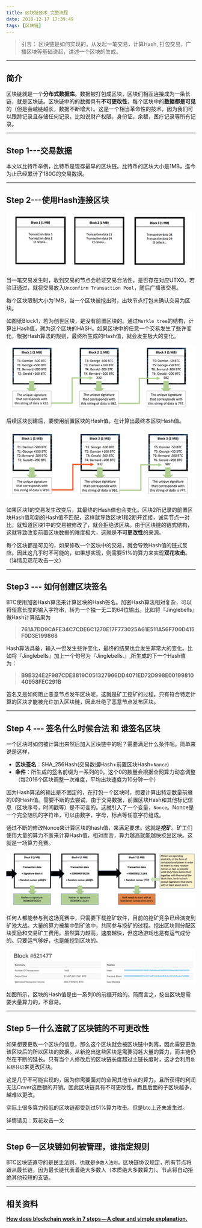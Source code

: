 ```yaml
---
title: 区块链技术_完整流程
date: 2018-12-17 17:39:49
tags: [区块链]
---
```


> 引言： 区块链是如何实现的，从发起一笔交易，计算Hash, 打包交易，广播区块等基础说起，讲述一个区块的生成。

<!--more-->

------



## 简介

区块链就是一个**分布式数据库**。数据被打包成区块，区块们相互连接成为一条长链，就是区块链。区块链中的的数据具有**不可更改性**，每个区块中的**数据都是可见**的（但是会越链越长，数据不断增大）。这是一个相当革命性的技术，因为我们可以跟踪记录且存储任何记录，比如说财产权限，身份证，余额，医疗记录等所有记录。

------



## Step 1---交易数据

本文以比特币举例，比特币是现存最早的区块链。比特币的区块大小是1MB，迄今为止已经累计了180G的交易数据。



------



## Step 2---使用Hash连接区块

![](区块链技术_完整流程/1_pSsgz1p596AIjg4-T6cPqA.png)

当一笔交易发生时，收到交易的节点会验证交易合法性。是否存在对应UTXO。若验证通过，就将交易放入`Unconfirm Transaction Pool`，随后广播该交易。

每个区块限制大小为1MB，当一个区块被挖出时，出块节点打包未确认交易为区块。

如图纸Block1，若为创世区块，是没有前置区块的。通过`Merkle tree`的结构，计算出Hash值，就为这个区块的HASH。如果区块中的任意一个交易发生了些许变化，根据Hash算法的规则，最终所生成的Hash值，就会发生极大的变化。

![](区块链技术_完整流程/1_oPQWZ02lYP_0Lr8DcB0rEg.png)

后续区块创建后，要使用前置区块的Hash值，在计算出最终本区块Hash值。

![](区块链技术_完整流程/1_q9UITlXmxZbulguIuZDPog.png)

如果区块1的交易发生改变后，其最终的Hash值也会变化。区块2所记录的前置区块Hash值和新的Hash值不匹配，这样就导致区块1和2断开连接，诚实节点一对比，就知道区块1中的交易被修改了，就会拒绝该区块。由于区块链的链式结构，这就导致改变前置区块数据的难度极大，这就是**不可更改性**的来源。

每个区块都是可见的，如果修改一个区块中的交易，就会导致Hash值的链式反应。因此这几乎时不可能的，如果想实现，则需要51%的算力来实现**双花攻击**。（详情见双花攻击一文）

------



## Step3 --- 如何创建区块签名

BTC使用加密Hash算法来计算区块的Hash签名。加密Hash算法相对复杂，可以将任意长度的输入字符串，转为一个独一无二的64位输出。比如将『Jinglebells』做Hash计算结果为

> **761A7DD9CAFE34C7CDE6C1270E17F773025A61E511A56F700D415F0D3E199868**

Hash算法具备，输入一但发生些许变化，最终的结果也会发生非常大的变化。比如将『Jinglebells』加上一个句号为『Jinglebells.』,所生成的下一个Hash值为：

> **B9B324E2F987CDE8819C051327966DD4071ED72D998E0019981040958FEC291B**

签名又是如何阻止恶意节点发布区块呢，这就是矿工挖矿的过程。只有符合特定计算的区块才能被允许加入区块链，因此杜绝了恶意节点发布区块。



------



## Step 4 --- 签名什么时候合法 和 谁签名区块

一个区块时如何被计算出来然后加入区块链中的呢？需要满足什么条件呢。简单来说是这样，

* **区块签名**：SHA_256Hash(交易数据Hash+前置区块Hash+`Nonce`)
* **条件**：所生成的签名前缀为一系列的0。这个0的数量会根据全网算力动态调整（每2016个区块调整一次难度，平均出块速度为10分钟一个）

因为Hash算法的输出是不固定的，在打包一个区块时，想要计算出特定数量前缀的0的Hash值。需要不断的去尝试，由于交易数据，前置区块Hash和其他标记信息（区块序号，时间戳等）是不可变的。这就引入了一个变量，`Nonce`。Nonce是一个完全随机的字符串，可以由数字，字母，标点等任意字符组成。

通过不断的修改Nonce来计算区块的hash值，来满足要求。这就是**挖矿**。矿工们使用大量的算力不断来计算Hash值，相对而言，算力越高就能越快挖出区块。这就是一场算力竞赛。

![](区块链技术_完整流程/1_MJMd3OVd89GDUUyjluPmSQ.png)



任何人都能参与到这场竞赛中，只需要下载挖矿软件，目前的挖矿竞争已经演变到矿池大战。大量的算力被集中到矿池中，共同参与挖矿的过程。挖出区块则分配区块奖励和交易矿工费用。虽然算力越高，速度越快，但这场游戏也是有运气成分的。只要运气够好，也是能挖到区块的。

![](区块链技术_完整流程/1_ROCHY_hAg0KICQD1yWH_dA.png)

如图所示，区块的Hash值是由一系列0的前缀开始的。简而言之，挖出区块是需要大量算力的，不容易。

------



## Step 5—什么造就了区块链的不可更改性

如果想要更改一个区块的信息，那么这个区块就会被区块链中剥离，因此需要更改该区块后的所以区块的数据。从新挖出这些区块是需要消耗大量的算力，而主链仍然在不断的延长。只有当个人修改后的区块链长度超过主链长度时，这才会利用`最长链共识`来更改区块。

这是几乎不可能实现的，因为你需要面对的全网其他节点的算力。且所获得的利润无法Cover这巨额的开销。因此区块链具有不可更改性，而且后面的子区块越多，越难以更改。

实际上很多算力较低的区块链都受到过51%算力攻击。但是btc上还未发生过。

详情请见：双花攻击一文

------



## Step 6—区块链如何被管理，谁指定规则

BTC区块链遵守的是民主法则，也就是`多数人法则`。区块链协议规定，所有节点将跟从最长链，因为最长链代表着绝大多数人（本质绝大多数算力）。节点将自动拒绝其他较短的支链。

------



## 相关资料

[**How does blockchain work in 7 steps — A clear and simple explanation.**](https://medium.com/coinmonks/blockchain-for-beginners-what-is-blockchain-519db8c6677a)